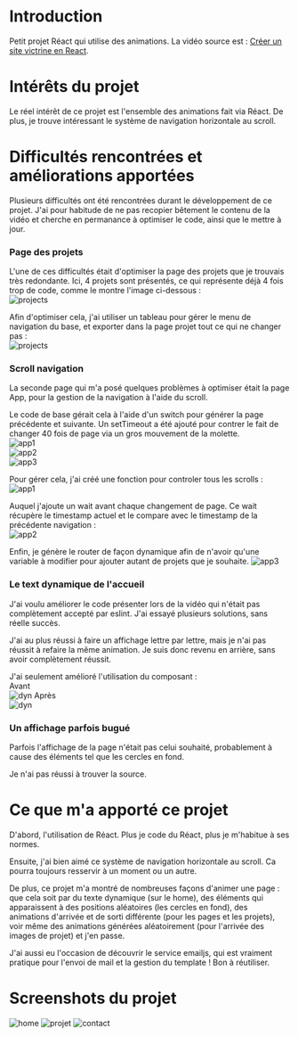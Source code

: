 # Introduction

Petit projet Réact qui utilise des animations. La vidéo source est : [Créer un site victrine en React](https://www.youtube.com/watch?v=slzhcco9Cog).

# Intérêts du projet

Le réel intérêt de ce projet est l'ensemble des animations fait via Réact. De plus, je trouve intéressant le système de navigation horizontale au scroll.

# Difficultés rencontrées et améliorations apportées

Plusieurs difficultés ont été rencontrées durant le développement de ce projet. J'ai pour habitude de ne pas recopier bêtement le contenu de la vidéo et cherche en permanance à optimiser le code, ainsi que le mettre à jour.

### Page des projets

L'une de ces difficultés était d'optimiser la page des projets que je trouvais très redondante. Ici, 4 projets sont présentés, ce qui représente déjà 4 fois trop de code, comme le montre l'image ci-dessous :<br/>
![projects](/screenshots/code_projets.png)

Afin d'optimiser cela, j'ai utiliser un tableau pour gérer le menu de navigation du base, et exporter dans la page projet tout ce qui ne changer pas :<br/>
![projects](/screenshots/code_projets_corr.png)

### Scroll navigation

La seconde page qui m'a posé quelques problèmes à optimiser était la page App, pour la gestion de la navigation à l'aide du scroll.

Le code de base gérait cela à l'aide d'un switch pour générer la page précédente et suivante. Un setTimeout a été ajouté pour contrer le fait de changer 40 fois de page via un gros mouvement de la molette.<br/>
![app1](/screenshots/code_app1.png)<br/>
![app2](/screenshots/code_app2.png)<br/>
![app3](/screenshots/code_app3.png)

Pour gérer cela, j'ai créé une fonction pour controler tous les scrolls :<br/>
![app1](/screenshots/code_app1_corr.png)

Auquel j'ajoute un wait avant chaque changement de page. Ce wait récupère le timestamp actuel et le compare avec le timestamp de la précédente navigation :<br/>
![app2](/screenshots/code_app2_corr.png)

Enfin, je génère le router de façon dynamique afin de n'avoir qu'une variable à modifier pour ajouter autant de projets que je souhaite.
![app3](/screenshots/code_app3_corr.png)

### Le text dynamique de l'accueil

J'ai voulu améliorer le code présenter lors de la vidéo qui n'était pas complètement accepté par eslint. J'ai essayé plusieurs solutions, sans réelle succès.

J'ai au plus réussi à faire un affichage lettre par lettre, mais je n'ai pas réussit à refaire la même animation. Je suis donc revenu en arrière, sans avoir complètement réussit.

J'ai seulement amélioré l'utilisation du composant :<br/>
Avant<br/>
![dyn](/screenshots/code_dynamic.png)
Après<br/>
![dyn](/screenshots/code_dynamic_corr.png)

### Un affichage parfois bugué

Parfois l'affichage de la page n'était pas celui souhaité, probablement à cause des éléments tel que les cercles en fond.

Je n'ai pas réussi à trouver la source.

# Ce que m'a apporté ce projet

D'abord, l'utilisation de Réact. Plus je code du Réact, plus je m'habitue à ses normes.

Ensuite, j'ai bien aimé ce système de navigation horizontale au scroll. Ca pourra toujours resservir à un moment ou un autre.

De plus, ce projet m'a montré de nombreuses façons d'animer une page : que cela soit par du texte dynamique (sur le home), des éléments qui apparaissent à des positions aléatoires (les cercles en fond), des animations d'arrivée et de sorti différente (pour les pages et les projets), voir même des animations générées aléatoirement (pour l'arrivée des images de projet) et j'en passe.

J'ai aussi eu l'occasion de découvrir le service emailjs, qui est vraiment pratique pour l'envoi de mail et la gestion du template ! Bon à réutiliser.

# Screenshots du projet

![home](screenshots/home.png)
![projet](screenshots/projet.png)
![contact](screenshots/contact.png)